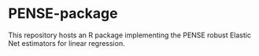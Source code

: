 # PENSE-package
This repository hosts an R package implementing the PENSE robust Elastic Net estimators for linear regression.
